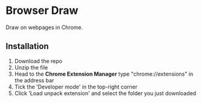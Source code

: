 # Browser Draw

Draw on webpages in Chrome. 

## Installation

1. Download the repo
2. Unzip the file
3. Head to the **Chrome Extension Manager** type "chrome://extensions" in the address bar
4. Tick the 'Developer mode' in the top-right corner
5. Click 'Load unpack extension' and select the folder you just downloaded

